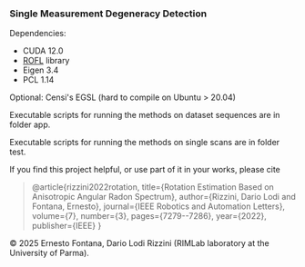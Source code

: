 ### Single Measurement Degeneracy Detection

Dependencies:

- CUDA 12.0
- [ROFL](https://github.com/dlr1516/rofl) library
- Eigen 3.4
- PCL 1.14

Optional: Censi's EGSL (hard to compile on Ubuntu > 20.04)

Executable scripts for running the methods on dataset sequences are in folder app.

Executable scripts for running the methods on single scans are in folder test.

If you find this project helpful, or use part of it in your works, please cite 

> @article{rizzini2022rotation,
>  title={Rotation Estimation Based on Anisotropic Angular Radon Spectrum},
>  author={Rizzini, Dario Lodi and Fontana, Ernesto},
>  journal={IEEE Robotics and Automation Letters},
>  volume={7},
>  number={3},
>  pages={7279--7286},
>  year={2022},
>  publisher={IEEE}
> }

© 2025 Ernesto Fontana, Dario Lodi Rizzini (RIMLab laboratory at the University of Parma).


